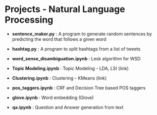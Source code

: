 # Projects - Natural Language Processing

- __sentence_maker.py__ : A program to generate random sentences by predicting the word that follows a given word 

- __hashtag.py__ : A program to split hashtags from a list of tweets

- __word_sense_disambiguation.ipynb__ : Lesk algorithm for WSD

- __Topic Modeling.ipynb__ : Topic Modeling - LDA, LSI (link)

- __Clustering.ipynb__ : Clustering - KMeans (link)

- __pos_taggers.ipynb__ : CRF and Decision Tree based POS taggers

- __glove.ipynb__ : Word embedding (Glove)

- __qa.ipynb__ : Question and Answer generation from text
